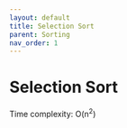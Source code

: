 ```yaml
---
layout: default
title: Selection Sort
parent: Sorting
nav_order: 1
---
```


# Selection Sort

Time complexity: O(n<sup>2</sup>)
